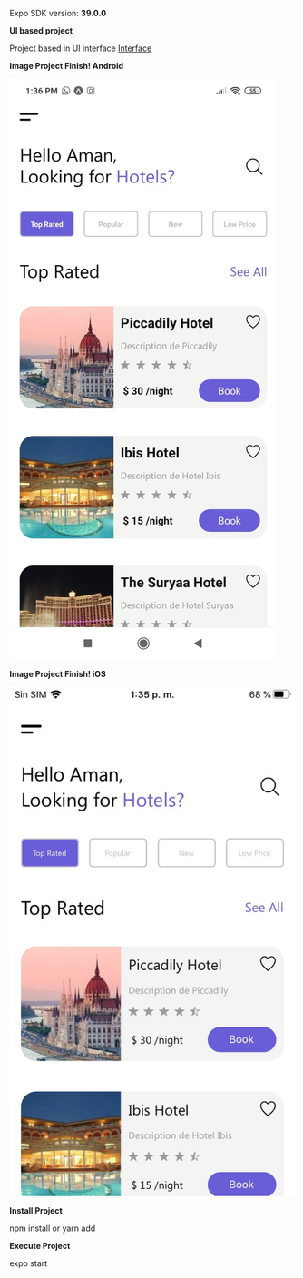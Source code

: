 Expo SDK version: **39.0.0**

**UI based project**

Project based in UI interface [Interface](https://www.instagram.com/p/CIAnec3AGXE/)

**Image Project Finish! Android**

![alt text](https://github.com/nelson-sepulveda/hotels-mobile-rn/blob/master/finish-android.jpeg?raw=true)

**Image Project Finish! iOS**

![alt text](https://github.com/nelson-sepulveda/hotels-mobile-rn/blob/master/finish-ios.jpg?raw=true)

**Install Project**

npm install or yarn add

**Execute Project**

expo start